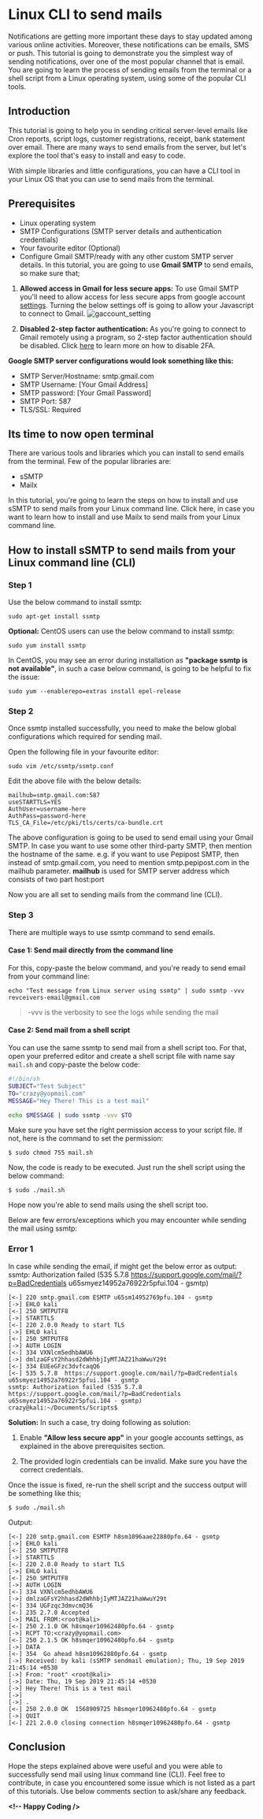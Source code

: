# Linux CLI to send mails

Notifications are getting more important these days to stay updated among various online activities. Moreover, these notifications can be emails, SMS or push. This tutorial is going to demonstrate you the simplest way of sending notifications, over one of the most popular channel that is email. You are going to learn the process of sending emails from the terminal or a shell script from a Linux operating system, using some of the popular CLI tools.

## Introduction

This tutorial is going to help you in sending critical server-level emails like Cron reports, script logs, customer registrations, receipt, bank statement over email. There are many ways to send emails from the server, but let's explore the tool that's easy to install and easy to code.

With simple libraries and little configurations, you can have a CLI tool in your Linux OS that you can use to send mails from the terminal.

## Prerequisites
* Linux operating system
* SMTP Configurations (SMTP server details and authentication credentials)
* Your favourite editor (Optional)
* Configure Gmail SMTP/ready with any other custom SMTP server details. In this tutorial, you are going to use **Gmail SMTP** to send emails, so make sure that;
 1.  **Allowed access in Gmail for less secure apps:** To use Gmail SMTP you'll need to allow access for less secure apps from google account [settings](https://myaccount.google.com/lesssecureapps "settings"). Turning the below settings off is going to allow your Javascript to connect to Gmail.
![gaccount_setting](https://i.imgur.com/drZLivS.png)

 2. **Disabled 2-step factor authentication:** As you're going to connect to Gmail remotely using a program, so 2-step factor authentication should be disabled. Click [here](https://myaccount.google.com/security "here") to learn more on how to disable 2FA.

**Google SMTP server configurations would look something like this:**
-   SMTP Server/Hostname: smtp.gmail.com
-   SMTP Username: [Your Gmail Address]
-   SMTP password: [Your Gmail Password]
-   SMTP Port: 587
-   TLS/SSL: Required

## Its time to now open terminal
There are various tools and libraries which you can install to send emails from the terminal. Few of the popular libraries are:
- sSMTP
- Mailx

In this tutorial, you're going to learn the steps on how to install and use sSMTP to send mails from your Linux command line. Click here, in case you want to learn how to install and use Mailx to send mails from your Linux command line.

## How to install sSMTP to send mails from your Linux command line (CLI)

### Step 1

Use the below command to install ssmtp:

	sudo apt-get install ssmtp

**Optional:**
CentOS users can use the below command to install ssmtp:

	sudo yum install ssmtp

In CentOS, you may see an error during installation as  **"package ssmtp is not available"**, in such a case below command, is going to be helpful to fix the issue:

	sudo yum --enablerepo=extras install epel-release

###  Step 2
Once ssmtp installed successfully, you need to make the below global configurations which required for sending mail.

Open the following file in your favourite editor:

	sudo vim /etc/ssmtp/ssmtp.conf

Edit the above file with the below details:

```
mailhub=smtp.gmail.com:587
useSTARTTLS=YES
AuthUser=username-here
AuthPass=password-here
TLS_CA_File=/etc/pki/tls/certs/ca-bundle.crt
```
The above configuration is going to be used to send email using your Gmail SMTP. In case you want to use some other third-party SMTP, then mention the hostname of the same. e.g. if you want to use Pepipost SMTP, then instead of smtp.gmail.com, you need to mention smtp.pepipost.com in the mailhub parameter. **mailhub** is used for SMTP server address which consists of two part host:port

Now you are all set to sending mails from the command line (CLI).

### Step 3

There are multiple ways to use ssmtp command to send emails.

#### Case 1: Send mail directly from the command line

For this, copy-paste the below command, and you're ready to send email from your command line:

	echo "Test message from Linux server using ssmtp" | sudo ssmtp -vvv revceivers-email@gmail.com

>-vvv is the verbosity to see the logs while sending the mail

#### Case 2: Send mail from a shell script

You can use the same ssmtp to send mail from a shell script too. For that, open your preferred editor and create a shell script file with name say `mail.sh` and copy-paste the below code:

```bash
#!/bin/sh  
SUBJECT="Test Subject"
TO="crazy@yopmail.com"
MESSAGE="Hey There! This is a test mail"

echo $MESSAGE | sudo ssmtp -vvv $TO
```
Make sure you have set the right permission access to your script file. If not, here is the command to set the permission:

```console
$ sudo chmod 755 mail.sh 
```

Now, the code is ready to be executed. Just run the shell script using the below command:
```console
$ sudo ./mail.sh
```
Hope now you're able to send mails using the shell script too.

Below are few errors/exceptions which you may encounter while sending the mail using ssmtp:

### Error 1
In case while sending the email, if might get the below error as output:
ssmtp: Authorization failed (535 5.7.8 https://support.google.com/mail/?p=BadCredentials u65smyez14952a76922r5pfui.104 - gsmtp)

```console
[<-] 220 smtp.gmail.com ESMTP u65sm14952769pfu.104 - gsmtp
[->] EHLO kali
[<-] 250 SMTPUTF8
[->] STARTTLS
[<-] 220 2.0.0 Ready to start TLS
[->] EHLO kali
[<-] 250 SMTPUTF8
[->] AUTH LOGIN
[<-] 334 VXNlcm5edhbAWU6
[->] dmlzaGFsY2hhasd2dWhhbjIyMTJAZ21haWwuY29t
[<-] 334 EUEeGFzc3dvfcaqQ6
[<-] 535 5.7.8  https://support.google.com/mail/?p=BadCredentials u65smyez14952a76922r5pfui.104 - gsmtp
ssmtp: Authorization failed (535 5.7.8  https://support.google.com/mail/?p=BadCredentials u65smyez14952a76922r5pfui.104 - gsmtp)
crazy@kali:~/Documents/Scripts$ 
```
**Solution:** In such a case, try doing following as solution:
1. Enable **"Allow less secure app"** in your google accounts settings, as explained in the above prerequisites section.

2. The provided login credentials can be invalid. Make sure you have the correct credentials.

Once the issue is fixed, re-run the shell script and the success output will be something like this; 
```console
$ sudo ./mail.sh
```
Output:
```console
[<-] 220 smtp.gmail.com ESMTP h8sm1096aae22880pfo.64 - gsmtp
[->] EHLO kali
[<-] 250 SMTPUTF8
[->] STARTTLS
[<-] 220 2.0.0 Ready to start TLS
[->] EHLO kali
[<-] 250 SMTPUTF8
[->] AUTH LOGIN
[<-] 334 VXNlcm5edhbAWU6
[->] dmlzaGFsY2hhasd2dWhhbjIyMTJAZ21haWwuY29t
[<-] 334 UGFzqc3dmvcmQ36
[<-] 235 2.7.0 Accepted
[->] MAIL FROM:<root@kali>
[<-] 250 2.1.0 OK h8smqer10962480pfo.64 - gsmtp
[->] RCPT TO:<crazy@yopmail.com>
[<-] 250 2.1.5 OK h8smqer10962480pfo.64 - gsmtp
[->] DATA
[<-] 354  Go ahead h8sm10962880pfo.64 - gsmtp
[->] Received: by kali (sSMTP sendmail emulation); Thu, 19 Sep 2019 21:45:14 +0530
[->] From: "root" <root@kali>
[->] Date: Thu, 19 Sep 2019 21:45:14 +0530
[->] Hey There! This is a test mail
[->] 
[->] .
[<-] 250 2.0.0 OK  1568909725 h8smqer10962480pfo.64 - gsmtp
[->] QUIT
[<-] 221 2.0.0 closing connection h8smqer10962480pfo.64 - gsmtp
```
## Conclusion
Hope the steps explained above were useful and you were able to successfully send mail using linux command line (CLI). Feel free to contribute, in case you encountered some issue which is not listed as a part of this tutorials.
Use below comments section to ask/share any feedback.

**<!-- Happy Coding />**

